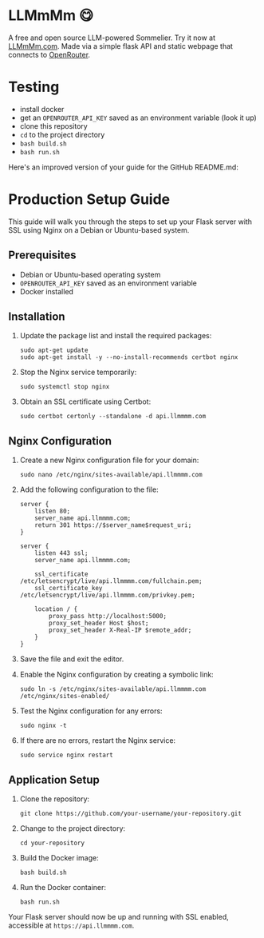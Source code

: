 # LLMmMm 😋

A free and open source LLM-powered Sommelier. Try it now at [LLMmMm.com](https://llmmmm.com). Made via a simple flask API and static webpage that connects to [OpenRouter](https://openrouter.ai/).

# Testing

* install docker
* get an ```OPENROUTER_API_KEY``` saved as an environment variable (look it up)
* clone this repository
* ```cd``` to the project directory
* ```bash build.sh```
* ```bash run.sh```

Here's an improved version of your guide for the GitHub README.md:

# Production Setup Guide

This guide will walk you through the steps to set up your Flask server with SSL using Nginx on a Debian or Ubuntu-based system.

## Prerequisites

- Debian or Ubuntu-based operating system
- ```OPENROUTER_API_KEY``` saved as an environment variable
- Docker installed

## Installation

1. Update the package list and install the required packages:
   ```
   sudo apt-get update
   sudo apt-get install -y --no-install-recommends certbot nginx
   ```

2. Stop the Nginx service temporarily:
   ```
   sudo systemctl stop nginx
   ```

3. Obtain an SSL certificate using Certbot:
   ```
   sudo certbot certonly --standalone -d api.llmmmm.com
   ```

## Nginx Configuration

1. Create a new Nginx configuration file for your domain:
   ```
   sudo nano /etc/nginx/sites-available/api.llmmmm.com
   ```

2. Add the following configuration to the file:
   ```nginx
   server {
       listen 80;
       server_name api.llmmmm.com;
       return 301 https://$server_name$request_uri;
   }

   server {
       listen 443 ssl;
       server_name api.llmmmm.com;

       ssl_certificate /etc/letsencrypt/live/api.llmmmm.com/fullchain.pem;
       ssl_certificate_key /etc/letsencrypt/live/api.llmmmm.com/privkey.pem;

       location / {
           proxy_pass http://localhost:5000;
           proxy_set_header Host $host;
           proxy_set_header X-Real-IP $remote_addr;
       }
   }
   ```

3. Save the file and exit the editor.

4. Enable the Nginx configuration by creating a symbolic link:
   ```
   sudo ln -s /etc/nginx/sites-available/api.llmmmm.com /etc/nginx/sites-enabled/
   ```

5. Test the Nginx configuration for any errors:
   ```
   sudo nginx -t
   ```

6. If there are no errors, restart the Nginx service:
   ```
   sudo service nginx restart
   ```

## Application Setup

1. Clone the repository:
   ```
   git clone https://github.com/your-username/your-repository.git
   ```

2. Change to the project directory:
   ```
   cd your-repository
   ```

3. Build the Docker image:
   ```
   bash build.sh
   ```

4. Run the Docker container:
   ```
   bash run.sh
   ```

Your Flask server should now be up and running with SSL enabled, accessible at ```https://api.llmmmm.com```.



